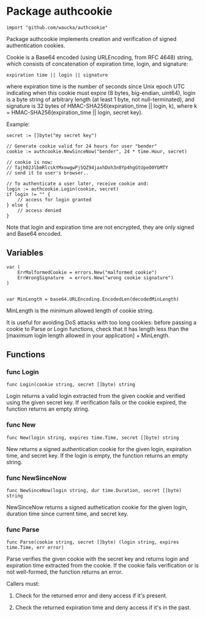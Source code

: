 Package authcookie
=====================

	import "github.com/waucka/authcookie"

Package authcookie implements creation and verification of signed
authentication cookies.

Cookie is a Base64 encoded (using URLEncoding, from RFC 4648) string, which
consists of concatenation of expiration time, login, and signature:

	expiration time || login || signature

where expiration time is the number of seconds since Unix epoch UTC
indicating when this cookie must expire (8 bytes, big-endian, uint64), login
is a byte string of arbitrary length (at least 1 byte, not null-terminated),
and signature is 32 bytes of HMAC-SHA256(expiration_time || login, k), where
k = HMAC-SHA256(expiration_time || login, secret key).

Example:

	secret := []byte("my secret key")

	// Generate cookie valid for 24 hours for user "bender"
	cookie := authcookie.NewSinceNow("bender", 24 * time.Hour, secret)

	// cookie is now:
	// Tajh02JlbmRlcskYMxowgwPj5QZ94jaxhDoh3n0Yp4hgGtUpeO0YbMTY
	// send it to user's browser..

	// To authenticate a user later, receive cookie and:
	login := authcookie.Login(cookie, secret)
	if login != "" {
		// access for login granted
	} else {
		// access denied
	}

Note that login and expiration time are not encrypted, they are only signed
and Base64 encoded.


Variables
---------

	var (
	    ErrMalformedCookie = errors.New("malformed cookie")
	    ErrWrongSignature  = errors.New("wrong cookie signature")
	)


	var MinLength = base64.URLEncoding.EncodedLen(decodedMinLength)

MinLength is the minimum allowed length of cookie string.

It is useful for avoiding DoS attacks with too long cookies: before passing
a cookie to Parse or Login functions, check that it has length less than the
[maximum login length allowed in your application] + MinLength.


Functions
---------

### func Login

	func Login(cookie string, secret []byte) string
	
Login returns a valid login extracted from the given cookie and verified
using the given secret key.  If verification fails or the cookie expired,
the function returns an empty string.

### func New

	func New(login string, expires time.Time, secret []byte) string
	
New returns a signed authentication cookie for the given login,
expiration time, and secret key.
If the login is empty, the function returns an empty string.

### func NewSinceNow

	func NewSinceNow(login string, dur time.Duration, secret []byte) string
	
NewSinceNow returns a signed authetication cookie for the given login,
duration time since current time, and secret key.

### func Parse

	func Parse(cookie string, secret []byte) (login string, expires time.Time, err error)
	
Parse verifies the given cookie with the secret key and returns login and
expiration time extracted from the cookie. If the cookie fails verification
or is not well-formed, the function returns an error.

Callers must:

1. Check for the returned error and deny access if it's present.

2. Check the returned expiration time and deny access if it's in the past.
